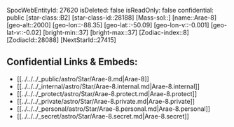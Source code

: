 ﻿---
location: [-50.09,-88.35,2000]
type: Station
tags:
- astro/Star

---
SpocWebEntityId: 27620
isDeleted: false
isReadOnly: false
confidential: public
[star-class::B2]
[star-class-id::28188]
[Mass-sol::]
[name::Arae-8]
[geo-alt::2000]
[geo-lon::-88.35]
[geo-lat::-50.09]
[geo-lon-v::-0.001]
[geo-lat-v::-0.02]
[bright-min::37]
[bright-max::37]
[Zodiac-index::8]
[ZodiacId::28088]
[NextStarId::27415]



## Confidential Links & Embeds: 
- [[../../../_public/astro/Star/Arae-8.md|Arae-8]] 
- [[../../../_internal/astro/Star/Arae-8.internal.md|Arae-8.internal]] 
- [[../../../_protect/astro/Star/Arae-8.protect.md|Arae-8.protect]] 
- [[../../../_private/astro/Star/Arae-8.private.md|Arae-8.private]] 
- [[../../../_personal/astro/Star/Arae-8.personal.md|Arae-8.personal]] 
- [[../../../_secret/astro/Star/Arae-8.secret.md|Arae-8.secret]]

